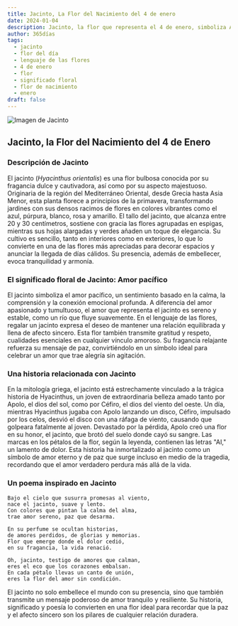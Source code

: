 ```yaml
---
title: Jacinto, La Flor del Nacimiento del 4 de enero
date: 2024-01-04
description: Jacinto, la flor que representa el 4 de enero, simboliza Amor pacífico. Descubre su fascinante historia, significado en el lenguaje de las flores y una poesía que celebra su belleza.
author: 365días
tags:
  - jacinto
  - flor del día
  - lenguaje de las flores
  - 4 de enero
  - flor
  - significado floral
  - flor de nacimiento
  - enero
draft: false
---
```


![Imagen de Jacinto](https://cdn.pixabay.com/photo/2016/03/24/22/09/hyacinthus-orientalis-1277753_1280.jpg#center)


## Jacinto, la Flor del Nacimiento del 4 de Enero

### Descripción de Jacinto

El jacinto (_Hyacinthus orientalis_) es una flor bulbosa conocida por su fragancia dulce y cautivadora, así como por su aspecto majestuoso. Originaria de la región del Mediterráneo Oriental, desde Grecia hasta Asia Menor, esta planta florece a principios de la primavera, transformando jardines con sus densos racimos de flores en colores vibrantes como el azul, púrpura, blanco, rosa y amarillo. El tallo del jacinto, que alcanza entre 20 y 30 centímetros, sostiene con gracia las flores agrupadas en espigas, mientras sus hojas alargadas y verdes añaden un toque de elegancia. Su cultivo es sencillo, tanto en interiores como en exteriores, lo que lo convierte en una de las flores más apreciadas para decorar espacios y anunciar la llegada de días cálidos. Su presencia, además de embellecer, evoca tranquilidad y armonía.

### El significado floral de Jacinto: Amor pacífico

El jacinto simboliza el amor pacífico, un sentimiento basado en la calma, la comprensión y la conexión emocional profunda. A diferencia del amor apasionado y tumultuoso, el amor que representa el jacinto es sereno y estable, como un río que fluye suavemente. En el lenguaje de las flores, regalar un jacinto expresa el deseo de mantener una relación equilibrada y llena de afecto sincero. Esta flor también transmite gratitud y respeto, cualidades esenciales en cualquier vínculo amoroso. Su fragancia relajante refuerza su mensaje de paz, convirtiéndolo en un símbolo ideal para celebrar un amor que trae alegría sin agitación.

### Una historia relacionada con Jacinto

En la mitología griega, el jacinto está estrechamente vinculado a la trágica historia de Hyacinthus, un joven de extraordinaria belleza amado tanto por Apolo, el dios del sol, como por Céfiro, el dios del viento del oeste. Un día, mientras Hyacinthus jugaba con Apolo lanzando un disco, Céfiro, impulsado por los celos, desvió el disco con una ráfaga de viento, causando que golpeara fatalmente al joven. Devastado por la pérdida, Apolo creó una flor en su honor, el jacinto, que brotó del suelo donde cayó su sangre. Las marcas en los pétalos de la flor, según la leyenda, contienen las letras "AI," un lamento de dolor. Esta historia ha inmortalizado al jacinto como un símbolo de amor eterno y de paz que surge incluso en medio de la tragedia, recordando que el amor verdadero perdura más allá de la vida.

### Un poema inspirado en Jacinto

```
Bajo el cielo que susurra promesas al viento,  
nace el jacinto, suave y lento.  
Con colores que pintan la calma del alma,  
trae amor sereno, paz que desarma.  

En su perfume se ocultan historias,  
de amores perdidos, de glorias y memorias.  
Flor que emerge donde el dolor cedió,  
en su fragancia, la vida renació.  

Oh, jacinto, testigo de amores que calman,  
eres el eco que los corazones embalsan.  
En cada pétalo llevas un canto de unión,  
eres la flor del amor sin condición.  
```

El jacinto no solo embellece el mundo con su presencia, sino que también transmite un mensaje poderoso de amor tranquilo y resiliente. Su historia, significado y poesía lo convierten en una flor ideal para recordar que la paz y el afecto sincero son los pilares de cualquier relación duradera.